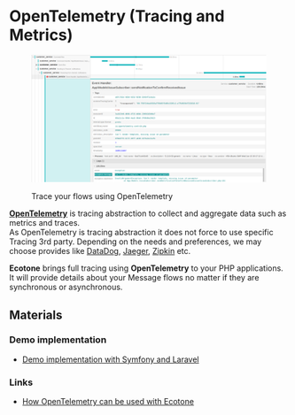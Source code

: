 # OpenTelemetry (Tracing and Metrics)

<figure><img src="../../.gitbook/assets/Screenshot from 2023-11-04 17-59-51.png" alt=""><figcaption><p>Trace your flows using OpenTelemetry</p></figcaption></figure>

[**OpenTelemetry**](https://opentelemetry.io/docs/instrumentation/php/) is tracing abstraction to collect and aggregate data such as metrics and traces.\
As OpenTelemetry is tracing abstraction it does not force to use specific Tracing 3rd party. Depending on the needs and preferences, we may choose provides like [DataDog](https://www.datadoghq.com/), [Jaeger](https://www.jaegertracing.io/), [Zipkin](https://zipkin.io/) etc.

**Ecotone** brings full tracing using **OpenTelemetry** to your PHP applications. It will provide details about your Message flows no matter if they are synchronous or asynchronous.

## Materials

### Demo implementation

* [Demo implementation with Symfony and Laravel](https://github.com/ecotoneframework/php-ddd-cqrs-event-sourcing-symfony-laravel-ecotone)

### Links

* [How OpenTelemetry can be used with Ecotone](https://blog.ecotone.tech/tracing-using-opentelemetry/)
